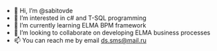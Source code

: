 - 👋 Hi, I’m @sabitovde
- 👀 I’m interested in c# and T-SQL programming
- 🌱 I’m currently learning ELMA BPM framework
- 💞️ I’m looking to collaborate on developing ELMA business processes
- 📫 You can reach me by email ds.sms@mail.ru

<!---
sabitovde/sabitovde is a ✨ special ✨ repository because its `README.md` (this file) appears on your GitHub profile.
You can click the Preview link to take a look at your changes.
--->
